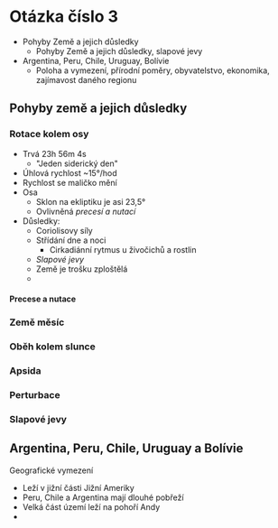 # Otázka číslo 3
- Pohyby Země a jejich důsledky
	- Pohyby Země a jejich důsledky, slapové jevy
- Argentina, Peru, Chile, Uruguay, Bolívie
	- Poloha a vymezení, přírodní poměry, obyvatelstvo, ekonomika, zajímavost daného regionu

## Pohyby země a jejich důsledky

### Rotace kolem osy
- Trvá 23h 56m 4s
	- "Jeden siderický den"
- Úhlová rychlost ~15°/hod
- Rychlost se maličko mění
- Osa
	- Sklon na ekliptiku je asi 23,5°
	- Ovlivněná *precesí a nutací*
- Důsledky:
	- Coriolisovy síly
	- Střídání dne a noci
		- Cirkadiánní rytmus u živočichů a rostlin
	- *Slapové jevy*
	- Země je trošku zploštělá
	- 
#### Precese a nutace

### Země měsíc
### Oběh kolem slunce
### Apsida
### Perturbace
### Slapové jevy

## Argentina, Peru, Chile, Uruguay a Bolívie
Geografické vymezení
- Leží v jižní části Jižní Ameriky
- Peru, Chile a Argentina mají dlouhé pobřeží
- Velká část území leží na pohoří Andy
- 